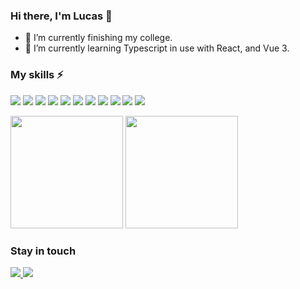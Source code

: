 ### Hi there, I'm Lucas 👋

- 🔭 I’m currently finishing my college.
- 🌱 I’m currently learning Typescript in use with React, and Vue 3.

### My skills ⚡

<!--- icons on: https://github.com/alexandresanlim/Badges4-README.md-Profile -->

![](https://img.shields.io/badge/HTML5-E34F26?style=flat&logo=html5&logoColor=white)
![](https://img.shields.io/badge/CSS3-1572B6?style=flat&logo=css3&logoColor=white)
![](https://img.shields.io/badge/Sass-CC6699?style=flat&logo=sass&logoColor=white)
![](https://img.shields.io/badge/javascript-%23323330.svg?style=flat&logo=javascript&logoColor=%23F7DF1E)
![](https://img.shields.io/badge/TypeScript-007ACC?style=flat&logo=typescript&logoColor=white)
![](https://img.shields.io/badge/Vue.js-35495E?style=flat&logo=vue.js&logoColor=4FC08D)
![](https://img.shields.io/badge/React-20232A?style=flat&logo=react&logoColor=61DAFB)
![](https://img.shields.io/badge/Tailwind_CSS-38B2AC?style=flat&logo=tailwind-css&logoColor=white)
![](https://img.shields.io/badge/Bootstrap-563D7C?style=flat&logo=bootstrap&logoColor=white)
![](https://img.shields.io/badge/Node.js-43853D?style=flat&logo=node.js&logoColor=white)
![](https://img.shields.io/badge/Express.js-000000?style=flat&logo=express&logoColor=white)

<!--- stats on: https://github.com/anuraghazra/github-readme-stats -->

<div>
  <div style="display: inline_block">
      <img height="180em" src="https://github-readme-stats.vercel.app/api?username=lucas-santosP&show_icons=true&include_all_commits=true&count_private=true"/>
      <img height="180em" src="https://github-readme-stats.vercel.app/api/top-langs/?username=lucas-santosP&layout=compact&langs_count=7"/>
   </div>
</div>

### Stay in touch
<a href="https://www.linkedin.com/in/lucas-s-policarpo" target="_blank">
  <img src="https://img.shields.io/badge/linkedin-%230077B5.svg?style=flat&logo=linkedin&logoColor=white"/>
</a>
<a href="mailto:lucaspolicarpo.2018@gmail.com" target="_blank">
  <img src="https://img.shields.io/badge/Gmail-D14836?style=flat&logo=gmail&logoColor=white"/>
</a>
